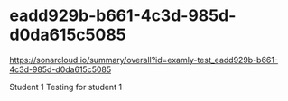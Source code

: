 # eadd929b-b661-4c3d-985d-d0da615c5085
https://sonarcloud.io/summary/overall?id=examly-test_eadd929b-b661-4c3d-985d-d0da615c5085

Student 1 Testing for student 1